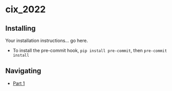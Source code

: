 # cix_2022

## Installing

Your installation instructions... go here.

* To install the pre-commit hook, `pip install pre-commit`, then `pre-commit install`

## Navigating

* [Part 1](intro_notebook.ipynb)
